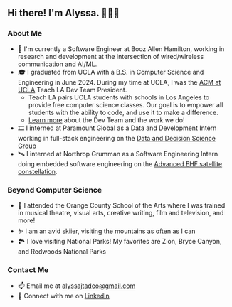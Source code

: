 ## Hi there! I'm Alyssa. 👩🏻‍💻

### About Me
* 📡 I'm currently a Software Engineer at Booz Allen Hamilton, working in research and development at the intersection of wired/wireless communication and AI/ML.
* 🎓 I graduated from UCLA with a B.S. in Computer Science and Engineering in June 2024. During my time at UCLA, I was the  [ACM at UCLA](https://github.com/uclaacm) Teach LA Dev Team President.
  * Teach LA pairs UCLA students with schools in Los Angeles to provide free computer science classes. Our goal is to empower all students with the ability to code, and use it to make a difference.
  * [Learn more](https://teachla.uclaacm.com/dev) about the Dev Team and the work we do!
* 🎞️ I interned at Paramount Global as a Data and Development Intern working in full-stack engineering on the [Data and Decision Science Group](https://science.viacom.com/)
* 🛰️ I interned at Northrop Grumman as a Software Engineering Intern doing embedded software engineering on the [Advanced EHF satellite constellation](https://www.northropgrumman.com/space/advanced-ehf-payloads).

### Beyond Computer Science
* 🎨 I attended the Orange County School of the Arts where I was trained in musical theatre, visual arts, creative writing, film and television, and more!
* ⛷️ I am an avid skiier, visiting the mountains as often as I can
* 🏞️ I love visiting National Parks! My favorites are Zion, Bryce Canyon, and Redwoods National Parks

### Contact Me
* 📫 Email me at alyssajtadeo@gmail.com
* 🤝 Connect with me on [LinkedIn](https://www.linkedin.com/in/ajtadeo/)

<!--
**ajtadeo/ajtadeo** is a ✨ _special_ ✨ repository because its `README.md` (this file) appears on your GitHub profile.

Here are some ideas to get you started:

- 🔭 I’m currently working on ...
- 🌱 I’m currently learning ...
- 👯 I’m looking to collaborate on ...
- 🤔 I’m looking for help with ...
- 💬 Ask me about ...
- 📫 How to reach me: ...
- 😄 Pronouns: ...
- ⚡ Fun fact: ...
-->
